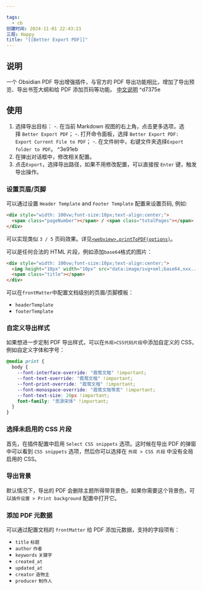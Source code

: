 ```yaml
---

tags:
  - cb
创建时间: 2024-11-01 22:43:21
三观: Happy
title: "[[Better Export PDF]]"
---
```

## 说明
一个 Obsidian PDF 导出增强插件，与官方的 PDF 导出功能相比，增加了导出预览、导出书签大纲和给 PDF 添加页码等功能。
[中文说明](https://github.com/l1xnan/obsidian-better-export-pdf/blob/master/README.zh.md) ^d7375e

## 使用
1. 选择导出目标： -. 在当前 Markdown 视图的右上角，点击更多选项，选择 `Better Export PDF`； -. 打开命令面板，选择 `Better Export PDF: Export Current File to PDF`； -. 在文件树中，右键文件夹选择`Export folder to PDF`。 ^3e91eb
2. 在弹出对话框中，修改相关配置。
3. 点击`Export`，选择导出路径，如果不用修改配置，可以直接按 `Enter` 键，触发导出操作。

### 设置页眉/页脚

可以通过设置 `Header Template` and `Footer Template` 配置来设置页码, 例如:

```html
<div style="width: 100vw;font-size:10px;text-align:center;">
  <span class="pageNumber"></span> / <span class="totalPages"></span>
</div>
```

可以实现类似 `3 / 5` 页码效果。详见[`<webview>.printToPDF(options)`](https://www.electronjs.org/docs/latest/api/webview-tag#webviewprinttopdfoptions)。

可以是任何合法的 HTML 片段，例如添加`base64`格式的图片：

```html
<div style="width: 100vw;font-size:10px;text-align:center;">
  <img height="10px" width="10px" src="data:image/svg+xml;base64,xxx..." />
  <span class="title"></span>
</div>
```

可以在`frontMatter`中配置文档级别的页眉/页脚模板：

- `headerTemplate`
- `footerTemplate`


### 自定义导出样式

如果想进一步定制 PDF 导出样式，可以在`外观>CSS代码片段`中添加自定义的 CSS，例如自定义字体和字号：

```css
@media print {
  body {
    --font-interface-override: "霞鹜文楷" !important;
    --font-text-override: "霞鹜文楷" !important;
    --font-print-override: "霞鹜文楷" !important;
    --font-monospace-override: "霞鹜文楷等宽" !important;
    --font-text-size: 20px !important;
    font-family: "思源宋体" !important;
  }
}
```


### 选择未启用的 CSS 片段



首先，在插件配置中启用 `Select CSS snippets` 选项。这时候在导出 PDF 的弹窗中可以看到 `CSS snippets` 选项，然后你可以选择在 `外观 > CSS 片段` 中没有全局启用的 CSS。

### 导出背景

默认情况下，导出的 PDF 会删除主题所得带背景色，如果你需要这个背景色，可以`插件设置 > Print background` 配置中打开它。

### 添加 PDF 元数据


可以通过配置文档的 `frontMatter` 给 PDF 添加元数据，支持的字段项有：

- `title` `标题`
- `author` `作者`
- `keywords` `关键字`
- `created_at`
- `updated_at`
- `creator` `造物主`
- `producer` `制作人`

